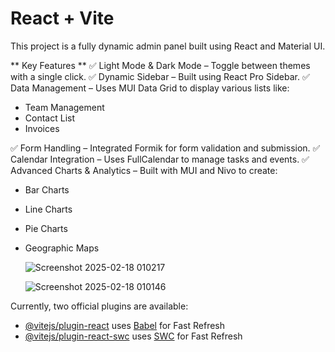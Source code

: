 # React + Vite

This project is a fully dynamic admin panel built using React and Material UI.

** Key Features **
✅ Light Mode & Dark Mode – Toggle between themes with a single click.
✅ Dynamic Sidebar – Built using React Pro Sidebar.
✅ Data Management – Uses MUI Data Grid to display various lists like:

  - Team Management
  - Contact List
  - Invoices
   
✅ Form Handling – Integrated Formik for form validation and submission.
✅ Calendar Integration – Uses FullCalendar to manage tasks and events.
✅ Advanced Charts & Analytics – Built with MUI and Nivo to create:
  - Bar Charts
  - Line Charts
  - Pie Charts
  - Geographic Maps

    
    ![Screenshot 2025-02-18 010217](https://github.com/user-attachments/assets/ff0d052f-b908-4a41-bdfb-bb7e3bd7153b)


    ![Screenshot 2025-02-18 010146](https://github.com/user-attachments/assets/29fea62e-53e4-4aa3-b987-91579c2e02de)




Currently, two official plugins are available:

- [@vitejs/plugin-react](https://github.com/vitejs/vite-plugin-react/blob/main/packages/plugin-react/README.md) uses [Babel](https://babeljs.io/) for Fast Refresh
- [@vitejs/plugin-react-swc](https://github.com/vitejs/vite-plugin-react-swc) uses [SWC](https://swc.rs/) for Fast Refresh
